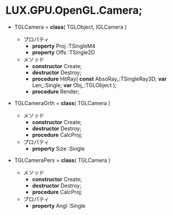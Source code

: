 ﻿# LUX.GPU.OpenGL.Camera;

* TGLCamera = **class**( TGLObject, IGLCamera )
    * プロパティ
        * **property** Proj :TSingleM4
        * **property** Offs :TSingle2D
    * メソッド
        * **constructor** Create;
        * **destructor** Destroy;
        * **procedure** HitRay( **const** AbsoRay_:TSingleRay3D; **var** Len_:Single; **var** Obj_:TGLObject );
        * **procedure** Render;

* TGLCameraOrth = **class**( TGLCamera )
    * メソッド
        * **constructor** Create;
        * **destructor** Destroy;
        * **procedure** CalcProj;
    * プロパティ
        * **property** Size :Single

* TGLCameraPers = **class**( TGLCamera )
    * メソッド
        * **constructor** Create;
        * **destructor** Destroy;
        * **procedure** CalcProj;
    * プロパティ
        * **property** Angl :Single
